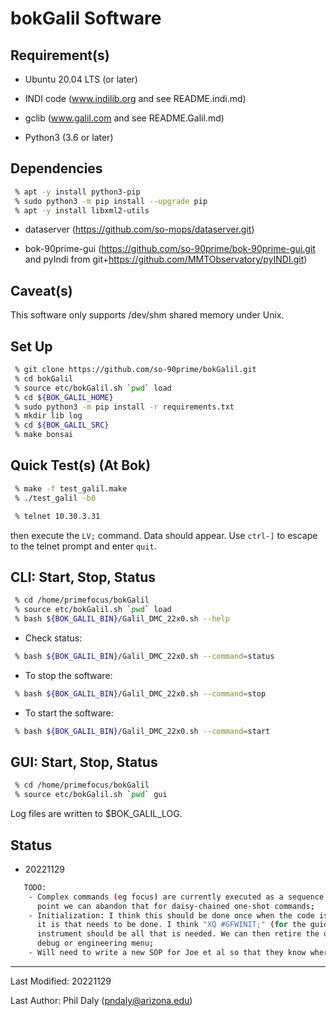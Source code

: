 # bokGalil Software

## Requirement(s)

 - Ubuntu 20.04 LTS (or later)

 - INDI code (www.indilib.org and see README.indi.md)

 - gclib (www.galil.com and see README.Galil.md)

 - Python3 (3.6 or later)

## Dependencies

```bash
 % apt -y install python3-pip
 % sudo python3 -m pip install --upgrade pip
 % apt -y install libxml2-utils
```

 - dataserver (https://github.com/so-mops/dataserver.git)

 - bok-90prime-gui (https://github.com/so-90prime/bok-90prime-gui.git and pyIndi from git+https://github.com/MMTObservatory/pyINDI.git)

## Caveat(s)

This software only supports /dev/shm shared memory under Unix.

## Set Up

```bash
 % git clone https://github.com/so-90prime/bokGalil.git
 % cd bokGalil
 % source etc/bokGalil.sh `pwd` load
 % cd ${BOK_GALIL_HOME}
 % sudo python3 -m pip install -r requirements.txt
 % mkdir lib log
 % cd ${BOK_GALIL_SRC}
 % make bonsai
```

## Quick Test(s) (At Bok)

```bash
 % make -f test_galil.make
 % ./test_galil -b0
```

```bash
 % telnet 10.30.3.31
```

then execute the `LV;` command. Data should appear. Use `ctrl-]` to escape to the telnet prompt and enter `quit`.


## CLI: Start, Stop, Status

```bash
 % cd /home/primefocus/bokGalil
 % source etc/bokGalil.sh `pwd` load
 % bash ${BOK_GALIL_BIN}/Galil_DMC_22x0.sh --help
```

 - Check status:

```bash
 % bash ${BOK_GALIL_BIN}/Galil_DMC_22x0.sh --command=status
```

 - To stop the software:

```bash
 % bash ${BOK_GALIL_BIN}/Galil_DMC_22x0.sh --command=stop
```

 - To start the software:

```bash
 % bash ${BOK_GALIL_BIN}/Galil_DMC_22x0.sh --command=start
```

## GUI: Start, Stop, Status

```bash
 % cd /home/primefocus/bokGalil
 % source etc/bokGalil.sh `pwd` gui
```

Log files are written to $BOK_GALIL_LOG.

## Status

 - 20221129
```bash
   TODO:
    - Complex commands (eg focus) are currently executed as a sequence of "atomic" statements. At some 
      point we can abandon that for daisy-chained one-shot commands;
    - Initialization: I think this should be done once when the code is started so we need to agree what 
      it is that needs to be done. I think "XQ #GFWINIT;" (for the guider) and "XQ #FILTRD;" for the 
      instrument should be all that is needed. We can then retire the other commands or put them in a
      debug or engineering menu;
    - Will need to write a new SOP for Joe et al so that they know where the filter files are etc
```

--------------------------------------

Last Modified: 20221129

Last Author: Phil Daly (pndaly@arizona.edu)
